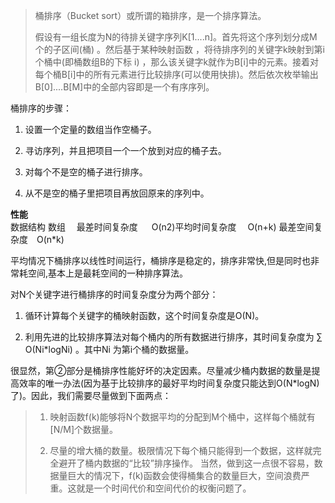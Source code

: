 > 桶排序（Bucket sort）或所谓的箱排序，是一个排序算法。
>
> 假设有一组长度为N的待排关键字序列K\[1....n\]。首先将这个序列划分成M个的子区间\(桶\) 。然后基于某种映射函数 ，将待排序列的关键字k映射到第i个桶中\(即桶数组B的下标 i\) ，那么该关键字k就作为B\[i\]中的元素。接着对每个桶B\[i\]中的所有元素进行比较排序\(可以使用快排\)。然后依次枚举输出B\[0\]....B\[M\]中的全部内容即是一个有序序列。

桶排序的步骤：

1. 设置一个定量的数组当作空桶子。

2. 寻访序列，并且把项目一个一个放到对应的桶子去。

3. 对每个不是空的桶子进行排序。

4. 从不是空的桶子里把项目再放回原来的序列中。

**性能**  
数据结构 数组　 最差时间复杂度 　 O\(n2\)平均时间复杂度 　O\(n+k\) 最差空间复杂度　O\(n\*k\)

平均情况下桶排序以线性时间运行，桶排序是稳定的，排序非常快,但是同时也非常耗空间,基本上是最耗空间的一种排序算法。

对N个关键字进行桶排序的时间复杂度分为两个部分：

1. 循环计算每个关键字的桶映射函数，这个时间复杂度是O\(N\)。

2. 利用先进的比较排序算法对每个桶内的所有数据进行排序，其时间复杂度为 ∑ O\(Ni\*logNi\) 。其中Ni 为第i个桶的数据量。

很显然，第②部分是桶排序性能好坏的决定因素。尽量减少桶内数据的数量是提高效率的唯一办法\(因为基于比较排序的最好平均时间复杂度只能达到O\(N\*logN\)了\)。因此，我们需要尽量做到下面两点：　

> 1. 映射函数f\(k\)能够将N个数据平均的分配到M个桶中，这样每个桶就有\[N/M\]个数据量。
>
> 2. 尽量的增大桶的数量。极限情况下每个桶只能得到一个数据，这样就完全避开了桶内数据的“比较”排序操作。 当然，做到这一点很不容易，数据量巨大的情况下，f\(k\)函数会使得桶集合的数量巨大，空间浪费严重。这就是一个时间代价和空间代价的权衡问题了。



